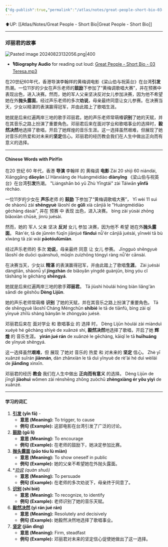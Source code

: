 ```yaml
---
{"dg-publish":true,"permalink":"/atlas/notes/great-people-short-bio-03-teresa-teng-li-chun/"}
---
```


⬆️UP: [[Atlas/Notes/Great People - Short Bio\|Great People - Short Bio]]

---
### 邓丽君的故事

![Pasted image 20240823132056.png|400](/img/user/Atlas/Utility/Images/Pasted%20image%2020240823132056.png)

- 🎙️**Biography Audio** for reading out loud: [Great People - Short Bio - 03 Teresa.mp3](https://drive.google.com/file/d/1cNrtkt-q1YxH-uquhnZbVAhqZKt_HWpo/view?usp=drive_link)

在20世纪60年代，香港导演李翰祥的黄梅调电影《梁山伯与祝英台》在台湾**引发**热潮。一位11岁的少女在声乐老师的**鼓励**下参加了“黄梅调歌唱大赛”，并在预赛中表现出色，进入决赛。然而，她的军人父亲坚决反对女儿参加决赛，因为他不希望她在外**抛头露面**。经过声乐老师的多次**劝说**，母亲最终同意让女儿参赛。在决赛当天，少女以精湛的表演赢得冠军，并由此踏上了歌唱生涯。

她就是后来红遍两岸三地的歌手邓丽君。她的声乐老师常萌椿**识别**了她的天赋，并在其音乐之路上扮演了重要角色。邓丽君后来在面对学业和歌唱事业的选择时，**毅然决然**地选择了歌唱，开启了她辉煌的音乐生涯。这一选择虽然艰难，但展现了她对音乐的热爱和对未来的**坚定**信心。邓丽君的经历教会我们在人生中做出正向而有意义的选择。

---
#### Chinese Words with PinYin

在20 世纪 60  年代，香港 **导演** 李翰祥 的 黄梅调  **电影**
Zài 20 shìjì 60 niándài, Xiānggǎng **dǎoyǎn** Lǐ Hànxiáng de Huángméidiào **diànyǐng** 
《梁山伯与祝英台》在台湾**引发**热潮。
"Liángshān bó yǔ Zhù Yīngtái" zài Táiwān **yǐnfā** rècháo. 

一位11岁的少女在  **声乐**老师 的  **鼓励** 下参加了“黄梅调歌唱大赛”，
Yī wèi 11 suì de shàonǚ zài **shēngyuè** lǎoshī de **gǔlì** xià cānjiā le "Huángméidiào gēchàng dàsài", 
并在 预赛 中 表现  出色，进入决赛。
bìng zài yùsài zhōng biǎoxiàn chūsè, jìnrù juésài. 

然而，她的 军人 父亲 坚决  **反对**  女儿 参加 决赛，因为他不  希望  她在外**抛头露面**。
Rán'ér, tā de jūnrén fùqīn jiānjué **fǎnduì** nǚ'ér cānjiā juésài, yīnwèi tā bù xīwàng tā zài wài **pāotóulùmiàn**. 

经过声乐老师的 多次  **劝说**，母亲最终  同意 让 女儿 参赛。
Jīngguò shēngyuè lǎoshī de duōcì quànshuō, mǔqīn zuìzhōng tóngyì ràng nǚ'ér cānsài. 

在决赛当天，少女以  **精湛**  的表演赢得冠军，并由此踏上了歌唱**生涯**。
Zài juésài dàngtiān, shàonǚ yǐ **jīngzhàn** de biǎoyǎn yíngdé guànjūn, bìng yóu cǐ tǎshàng le gēchàng **shēngyá**. 

她就是后来红遍两岸三地的歌手**邓丽君**。
Tā jiùshì hòulái hóng biàn liǎng'àn sāndì de gēshǒu **Dèng Lìjūn**. 

她的声乐老师常萌椿  **识别**  了她的天赋，并在其音乐之路上扮演了重要角色。
Tā de shēngyuè lǎoshī Cháng Méngchūn **shíbié** le tā de tiānfù, bìng zài qí yīnyuè zhīlù shàng bànyǎn le zhòngyào juésè. 

邓丽君后来在  面对学业  和  歌唱事业  的 选择 时，
Dèng Lìjūn hòulái zài miànduì xuéyè hé gēchàng shìyè de xuǎnzé shí,
**毅然决然**地选择了歌唱，开启了她 **辉煌** 的  音乐生涯。
**yìrán jué rán** de xuǎnzé le gēchàng, kāiqǐ le tā **huīhuáng** de yīnyuè shēngyá.

这一选择虽然**艰难**，但 展现 了她对 音乐的 热爱 和 对未来的  **坚定**  信心。
Zhè yī xuǎnzé suīrán **jiānnán**, dàn zhǎnxiàn le tā duì yīnyuè de rè'ài hé duì wèilái de **jiāndìng** xìnxīn. 

邓丽君的经历  **教会**  我们在人生中做出  **正向而有意义**  的选择。
Dèng Lìjūn de jīnglì **jiàohuì** wǒmen zài rénshēng zhōng zuòchū **zhèngxiàng ér yǒu yìyì** de xuǎnzé.

---
#### 学习的词汇
1. **[引发](https://www.hanyuguoxue.com/cidian/ci-1868850a75) (yǐn fā)** - 
    - **意思 (Meaning):** To trigger, to cause
    - **例句 (Example):** 这部电影在台湾引发了广泛的讨论。
2. **[鼓励](https://www.hanyuguoxue.com/cidian/ci-1c65e51c34) (gǔ lì)**
    - **意思 (Meaning):** To encourage
    - **例句 (Example):** 在老师的鼓励下，她决定参加比赛。
3. **[抛头露面](https://www.hanyuguoxue.com/cidian/ci-1f26f577be) (pāo tóu lù miàn)**
    - **意思 (Meaning):** To show oneself in public
    - **例句 (Example):** 她的父亲不希望她在外抛头露面。
4. **[劝说](https://www.hanyuguoxue.com/cidian/ci-1488a1513f) (quàn shuō)*
    - **意思 (Meaning):** To persuade
    - **例句 (Example):** 在老师的多次劝说下，母亲终于同意了。
5. **[识别](https://www.hanyuguoxue.com/cidian/ci-14c22e4c82) (shí bié)**
    - **意思 (Meaning):** To recognize, to identify
    - **例句 (Example):** 老师识别了她的音乐天赋。
6. **[毅然决然](https://www.hanyuguoxue.com/cidian/ci-10ae3d123c) (yì rán jué rán)**
    - **意思 (Meaning):** Resolutely and decisively
    - **例句 (Example):** 她毅然决然地选择了歌唱事业。
7. **[坚定](https://www.hanyuguoxue.com/cidian/ci-2dab87bc2) (jiān dìng)**
    - **意思 (Meaning):** Firm, steadfast
    - **例句 (Example):** 邓丽君对未来的坚定信心促使她做出了这一选择。